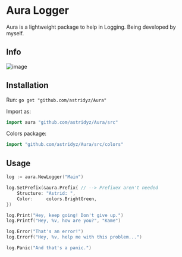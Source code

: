 # Aura Logger
Aura is a lightweight package to help in Logging.
Being developed by myself.

## Info
![image](https://github.com/astridyz/Aura/assets/163058589/95587326-6c31-4546-bb2f-2885a6d252e8)

## Installation

Run:
`go get "github.com/astridyz/Aura"`

Import as:
```go
import aura "github.com/astridyz/Aura/src"
```

Colors package:
```go
import "github.com/astridyz/Aura/src/colors"
```

## Usage
```go
log := aura.NewLogger("Main")

log.SetPrefix(&aura.Prefix{ // --> Prefixex aren't needed
	Structure: "Astrid: ",
	Color:     colors.BrightGreen,
})

log.Print("Hey, keep going! Don't give up.")
log.Printf("Hey, %v, how are you?", "Kame")

log.Error("That's an error!")
log.Errorf("Hey, %v, help me with this problem...")

log.Panic("And that's a panic.")
```